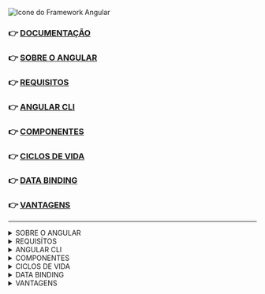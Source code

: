 ![Icone do Framework Angular](https://img.icons8.com/nolan/344/angularjs.png)

<span id='intro'> 
 
### 👉 [DOCUMENTAÇÃO](https://angular.io/)
### 👉 <a href='#sobre'>SOBRE O ANGULAR</a>
### 👉 <a href='#requisitos'>REQUISITOS</a>
### 👉 <a href='#angular-cli'>ANGULAR CLI</a>
### 👉 <a href='#componente'>COMPONENTES</a>
### 👉 <a href='#ciclo-de-vida'>CICLOS DE VIDA</a>
### 👉 <a href='#data-binding'>DATA BINDING</a>
### 👉 <a href='#vantagens'>VANTAGENS</a>
 </span>
 
---
 
<details>
 <summary> 
  <span id='sobre'> SOBRE O ANGULAR </span> 
 </summary> <br>
 

  É uma plataforma de aplicações web com código fonte aberto, baseado em Typescript. <br>
  Angular é um dos frameworks Javascript mais populares, pois usamos pra criar sites dinâmicos, <br>
  web app, aplicativos etc, pois é uma aplicação feita de vários componentes reutilizáveis. <br>
  Facilitando assim, o desenvolvimento de nossas aplicações futuras.

  🔶 Angular 2 é uma reescrita completa do Angular JS, feito pela google.

</details>
 
 
<details>
 <summary> <span id='requisitos'> REQUISÍTOS </span> </summary> <br>
 
👉 `node js` [↗️](https://nodejs.org/en/download/)
  👉 `angular-cli` [↗️](https://angular.io/cli)

</details>
 
 
 <details>
  <summary> <span id='angular-cli'> ANGULAR CLI </span> </summary> <br>
 
  É uma interface de linha de comando do Angular. Ferramenta open source <br>
  desenvolvida para facilitar a criação de componentes, classes, services etc...

  ---
 
  🔶 `Gerando estrutura base`
 
  ```
  ng new nomeApp
  ```

  ---
 
  🔶 `Startando aplicação`
 
  ```
  cd nomeApp
  ```
 
  ```
  ng s
  ```

  ---
 
  🔶 `Buildando aplicação`
 
  ```
  cd nomeApp
  ```

  ```
  ng b --prod
  ```
   
                                                                                           <a href='#intro'> back to top ⬆️  </a>
  </details>
 
  <details>
  <summary> <span id='componente'> COMPONENTES </span> </summary> <br>
   
  Angular é baseado em componentes. Com eles, podemos encapsular comportamentos e regras <br>
  da interface, tornando a criação de aplicação simples e eficaz. Inclusive, um componente pode <br>
  encapsular outros componentes, pois é possível dividir a UI em partes independentes, porém <br>
  reutilizáveis. Ou seja, tratamos cada parte da aplicação como um bloco isolado e independente.
   
  Muito útil quando precisamos reutilizar, por exemplo : 
  
  👉 `header`
  👉 `footer`
  👉 `menu-nav`
  👉 `carousel-card`
   
  
  
  <br>
   
  🔶 `Estrutura de um componente`
  
  <a href='#'> <img src='https://img.shields.io/static/v1?label=&message=HTML&color=%23f06529'>       </a>
  <a href='#'> <img src='https://img.shields.io/static/v1?label=&message=SCSS&color=%23cc6699'>       </a>
  <a href='#'> <img src='https://img.shields.io/static/v1?label=&message=TYPESCRIPT&color=%23007acc'> </a>
  
  <br>
   
  🔶 `Gerar um componente`
 
  ```
  ng g c nomeComponent
  ```
   
                                                                                           <a href='#intro'> back to top ⬆️  </a>
  
  </details>
   
  <details>
  <summary> <span id='ciclo-de-vida'> CICLOS DE VIDA </span> </summary> <br>
   
  No Angular, cada componente tem um ciclo de vida, que são diferentes estágios pelos quais ele passa. <br>
  Existem 08 estágios no ciclo de vida de um componente. Cada estágio é um evento chamado. <br>
  Portanto, podemos usá-los em diferentes fases da aplicação para controlar os componentes. <br>

  Como um componente é uma classe TypeScript. Cada componente deve ter um método construtor. <br>
  O construtor é executado, primeiro, antes da execução de qualquer outro evento de ciclo de vida. <br>
   
  Eventos existentes dentro de uma classe : <br><br>
   
  | Eventos                 | Disparos                                                                |
  | ------------------------| ------------------------------------------------------------------------|
  | ngOnChanges()           | Quando um valor property-binding `@input()` ou `@output()` é atualizado |
  | ngOnInit()              | Quando o componente é inicializado                                      |
  | ngDoCheck()             | A cada ciclo de verificação de mudanças                                 |
  | ngAfterContentlnit()    | Após inserir conteúdo externo na view                                   |
  | ngAfterContentChecked() | A cada verificação de conteúdo inserido                                 |
  | ngAfterViewChecked()    | A cada verificação de conteúdo/conteúdo filho                           |
  | ngOnDestroy()           | Antes da diretiva/component ser destruído                               | 
 
                                                                                           <a href='#intro'> back to top ⬆️  </a>
  <br>
  </details>
 
  <details>
  <summary> <span id='data-binding'> DATA BINDING </span> </summary> <br>
 
  É uma forma de exibir dados em seu component HTML, <br>
  nada mais do que trabalhar com dados. <br> <br>
 
  🔶 `Interpolation`

  A interpolação de texto permite que você incorpore valores <br>
  das class TS dentre chaves em seu modelo HTML. <br> <br>
 
  🔶 `Property Binding`
 
  Ajuda a definir valores dentre colchetes para elementos ou diretivas HTML. <br> <br> 
 
  🔶 `Event Binding`
 
  É a associação de eventos que permite você escutar e responder às ações do usuário, <br> 
  como pressionamentos de tecla, movimentos do mouse, cliques e toques. <br> <br> 
 
  🔶 `TWO-WAY Binding`
 
  É a união do property-binding com event-binding. Use para ouvir eventos <br>
  e atualizar valores simultaneamente entre os componentes pai e filho. <br>
 
  </details>
 
 
  <details>
  <summary> <span id='vantagens'> VANTAGENS </span> </summary> <br>
   
  ✔️ Testes; <br>
  ✔️ Flexibilidade; <br>
  ✔️ Produtividade; <br>
  ✔️ Documentação extensa; <br>
  ✔️ Mercado de trabalho bombando; <br>
  ✔️ Aplicativos de página única `SPA` ; <br>
  ✔️ Compatibilidade com Desktop e smartphone; <br>
   
                                                                                           <a href='#intro'> back to top ⬆️  </a>
  </details>
 
 

